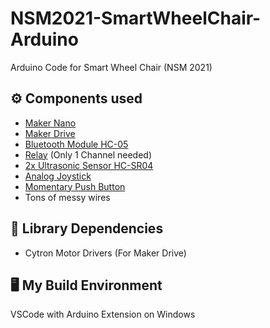 # NSM2021-SmartWheelChair-Arduino

Arduino Code for Smart Wheel Chair (NSM 2021)

## ⚙️ Components used

* <a href="https://th.cytron.io/p-maker-nano-simplifying-arduino-for-projects">Maker Nano</a>
* <a href="https://th.cytron.io/p-maker-drive-simplifying-h-bridge-motor-driver-for-beginner">Maker Drive</a>
* <a href="https://th.cytron.io/p-bluetooth-serial-transceiver-hc-05">Bluetooth Module HC-05</a>
* <a href="https://th.cytron.io/p-2-channel-dc-5v-relay-module">Relay</a> (Only 1 Channel needed)
* <a href="https://th.cytron.io/p-5v-hc-sr04-ultrasonic-sensor">2x Ultrasonic Sensor HC-SR04</a>
* <a href="https://th.cytron.io/p-2-axis-analog-and-button-ps2-joystick-module">Analog Joystick</a>
* <a href="https://th.cytron.io/p-12mm-momentary-push-button-green">Momentary Push Button</a>
* Tons of messy wires

## 🌿 Library Dependencies

* Cytron Motor Drivers (For Maker Drive)

## 🖥️ My Build Environment

VSCode with Arduino Extension on Windows
